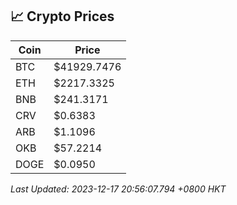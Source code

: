 ## 📈 Crypto Prices

| Coin | Price |
| ---- | ----- |
| BTC | $41929.7476 |
| ETH | $2217.3325 |
| BNB | $241.3171 |
| CRV | $0.6383 |
| ARB | $1.1096 |
| OKB | $57.2214 |
| DOGE | $0.0950 |

_Last Updated: 2023-12-17 20:56:07.794 +0800 HKT_